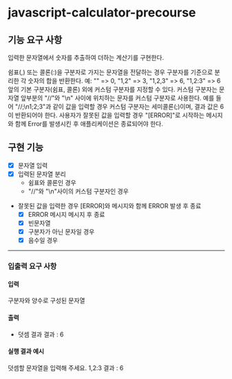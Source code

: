 # javascript-calculator-precourse

## 기능 요구 사항

입력한 문자열에서 숫자를 추출하여 더하는 계산기를 구현한다.

쉼표(,) 또는 콜론(:)을 구분자로 가지는 문자열을 전달하는 경우 구분자를 기준으로 분리한 각 숫자의 합을 반환한다.
예: "" => 0, "1,2" => 3, "1,2,3" => 6, "1,2:3" => 6
앞의 기본 구분자(쉼표, 콜론) 외에 커스텀 구분자를 지정할 수 있다. 커스텀 구분자는 문자열 앞부분의 "//"와 "\n" 사이에 위치하는 문자를 커스텀 구분자로 사용한다.
예를 들어 "//;\n1;2;3"과 같이 값을 입력할 경우 커스텀 구분자는 세미콜론(;)이며, 결과 값은 6이 반환되어야 한다.
사용자가 잘못된 값을 입력할 경우 "[ERROR]"로 시작하는 메시지와 함께 Error를 발생시킨 후 애플리케이션은 종료되어야 한다.

## 구현 기능

- [x] 문자열 입력
- [x] 입력된 문자열 분리
  - 쉼표와 콜론인 경우
  - "//"와 "\n"사이의 커스텀 구분자인 경우
- 잘못된 값을 입력한 경우 [ERROR]와 메시지와 함께 ERROR 발생 후 종료
  - [x] ERROR 메시지 메시지 후 종료
  - [x] 빈문자열
  - [x] 구분자가 아닌 문자일 경우
  - [x] 음수일 경우

---

### 입출력 요구 사항

#### 입력

구분자와 양수로 구성된 문자열

#### 출력

- 덧셈 결과
  결과 : 6

#### 실행 결과 예시

덧셈할 문자열을 입력해 주세요.
1,2:3
결과 : 6
